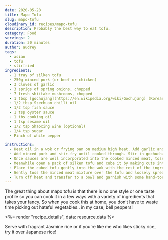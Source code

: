 ```yaml
---
date: 2020-05-28
title: Mapo Tofu
slug: mapo-tofu
cloudinary_id: recipes/mapo-tofu
description: Probably the best way to eat tofu.
category: Food
servings: 2
duration: 30 minutes
author: audrey
tags:
  - asian
  - tofu
  - stirfried
ingredients:
  - 1 tray of silken tofu
  - 250g minced pork (or beef or chicken)
  - 3 cloves of garlic
  - 3 sprigs of spring onions, chopped
  - 7 fresh shiitake mushrooms, chopped
  - 1 tbsp [gochujang](https://en.wikipedia.org/wiki/Gochujang) (Korean spicy bean paste)
  - 1/2 tbsp Szechuan chilli oil
  - 1/2 tsp fish sauce
  - 1 tsp oyster sauce
  - 1 tbs cooking oil
  - 1 tsp sesame oil
  - 1/2 tsp Shaoxing wine (optional)
  - 1/4 tsp sugar
  - Pinch of white pepper

instructions:
  - Heat oil in a wok or frying pan on medium high heat. Add garlic and stir-fry until golden brown and fragrant.
  - Add minced pork and stir-fry until cooked through. Stir in gochuchang, Szechuan chilli oil, oyster sauce, fish sauce, sesame oil, Shaoxing wine, pepper and sugar.
  - Once sauces are well incorporated into the cooked minced meat, toss in the chopped mushrooms and spring onions.
  - Meanwhile open a pack of silken tofu and cube it by making cuts into the tray with a knife.
  - Place the cubed tofu gently into the wok with the rest of the ingredients and simmer, covered over low heat for 5 mins.
  - Gently toss the minced meat mixture over the tofu and loosely spread the tofu evenly.
  - Turn off heat and transfer to a bowl and garnish with some hand-torn coriander (totally optional).
---
```


The great thing about mapo tofu is that there is no one style or one taste profile so you can cook it in a few ways with a variety of ingredients that takes your fancy. So when you cook this at home, you don’t have to waste time picking out hateful vegetables.. in my case, bell peppers!

<%= render "recipe_details", data: resource.data %>

Serve with fragrant Jasmine rice or if you’re like me who likes sticky rice, try it over Japanese rice!
